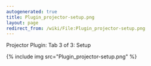 ```yaml
---
autogenerated: true
title: Plugin_projector-setup.png
layout: page
redirect_from: /wiki/File:Plugin_projector-setup.png
---
```


Projector Plugin: Tab 3 of 3: Setup

{% include img src="Plugin_projector-setup.png" %}
